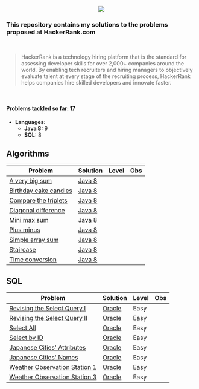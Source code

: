 <p align="center">
  <img src="https://www.hackerrank.com/wp-content/uploads/2018/08/hackerrank_logo.png">
</p>

### This repository contains my solutions to the problems proposed at HackerRank.com
<br>

> HackerRank is a technology hiring platform that is the standard for assessing developer skills for over 2,000+ companies around the world. By enabling tech recruiters and hiring managers to objectively evaluate talent at every stage of the recruiting process, HackerRank helps companies hire skilled developers and innovate faster.

<br>

#### Problems tackled so far: 17
- **Languages:**
  - **Java 8:** 9
  - **SQL:** 8



## Algorithms

| Problem  | Solution | Level | Obs
| ------------- | ------------- | ------------- | ------------- | 
| [A very big sum](https://www.hackerrank.com/challenges/a-very-big-sum/problem) | [Java 8](algorithms/java8/a-very-big-sum.java) |
| [Birthday cake candles](https://www.hackerrank.com/challenges/a-very-big-sum/problem) | [Java 8](algorithms/java8/birthday-cake-candles.java) |
| [Compare the triplets](https://www.hackerrank.com/challenges/a-very-big-sum/problem) | [Java 8](algorithms/java8/compare-the-triplets.java) |
| [Diagonal difference](https://www.hackerrank.com/challenges/a-very-big-sum/problem) | [Java 8](algorithms/java8/diagonal-difference.java) |
| [Mini max sum](https://www.hackerrank.com/challenges/a-very-big-sum/problem) | [Java 8](algorithms/java8/mini-max-sum.java) |
| [Plus minus](https://www.hackerrank.com/challenges/a-very-big-sum/problem) | [Java 8](algorithms/java8/plus-minus.java) |
| [Simple array sum](https://www.hackerrank.com/challenges/a-very-big-sum/problem) | [Java 8](algorithms/java8/simple-array-sum.java) |
| [Staircase](https://www.hackerrank.com/challenges/a-very-big-sum/problem) | [Java 8](algorithms/java8/staircase.java) |
| [Time conversion](https://www.hackerrank.com/challenges/a-very-big-sum/problem) | [Java 8](algorithms/java8/time-conversion.java) |


## SQL

| Problem  | Solution | Level | Obs
| ------------- | ------------- | ------------- | ------------- | 
| [Revising the Select Query I](https://www.hackerrank.com/challenges/revising-the-select-query/problem)  | [Oracle](sql/oracle/Revising-the-Select-Query-I)  | Easy |
| [Revising the Select Query II](https://www.hackerrank.com/challenges/revising-the-select-query-2/problem)  | [Oracle](sql/oracle/Revising-the-Select-Query-II)  | Easy |
| [Select All](https://www.hackerrank.com/challenges/select-all-sql/problem)  | [Oracle](sql/oracle/Select-All)  | Easy |
| [Select by ID](https://www.hackerrank.com/challenges/select-by-id/problem)  | [Oracle](sql/oracle/Select-by-ID)  | Easy |
| [Japanese Cities' Attributes](https://www.hackerrank.com/challenges/japanese-cities-attributes/problem)  | [Oracle](sql/oracle/japanese-cities-attributes)  | Easy |
| [Japanese Cities' Names](https://www.hackerrank.com/challenges/japanese-cities-name/problem)  | [Oracle](sql/oracle/japanese-cities-namess)  | Easy |
| [Weather Observation Station 1](https://www.hackerrank.com/challenges/weather-observation-station-1/problem)  | [Oracle](sql/oracle/weather-observation-station-1)  | Easy |
| [Weather Observation Station 3](https://www.hackerrank.com/challenges/weather-observation-station-3/problem)  | [Oracle](sql/oracle/weather-observation-station-3)  | Easy |












